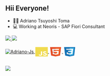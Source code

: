 ## Hii Everyone!

- 🙍‍♂️ Adriano Tsuyoshi Toma
- 💻 Working at Neoris - SAP Fiori Consultant

<div>
  <a href="https://github.com/Tsuyoushi">
  <img height="170em" src="https://github-readme-stats.vercel.app/api?username=Tsuyoushi&show_icons=true&theme=dracula&include_all_commits=true&count_private=true"/>
  <img height="170em" src="https://github-readme-stats.vercel.app/api/top-langs/?username=Tsuyoushi&layout=compact&langs_count=7&theme=dracula"/>
</div>
<div style="display: inline_block"><br>
  <img align="center" alt="Adriano-Js" height="30" width="30" src="https://sap.github.io/ui5-webcomponents/assets/images/logo.png" />
  <img align="center" alt="Adriano-Ts" height="30" width="40" src="https://raw.githubusercontent.com/devicons/devicon/master/icons/javascript/javascript-plain.svg" />
  <img align="center" alt="Adriano-HTML" height="30" width="40" src="https://raw.githubusercontent.com/devicons/devicon/master/icons/html5/html5-original.svg" />
  <img align="center" alt="Adriano-CSS" height="30" width="40" src="https://raw.githubusercontent.com/devicons/devicon/master/icons/css3/css3-original.svg" />
</div>

  ## 
<div>
  <a href="https://www.linkedin.com/in/adriano-tsuyoshi-toma-505365b0" target="_blank"><img src="https://img.shields.io/badge/-LinkedIn-%230077B5?style=for-the-badge&logo=linkedin&logoColor=white" target="_blank"></a> 
</div>
